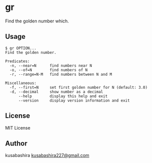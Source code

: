gr
==

Find the golden number which.

Usage
-----

```
$ gr OPTION...
Find the golden number.

Predicates:
  -n, --near=N      find numbers near N
  -o, --of=N        find numbers of N
  -r, --range=N-M   find numbers between N and M

Miscellaneous:
  -f, --first=N     set first golden number for N (default: 3.0)
  -d, --decimal     show number as a decimal
      --help        display this help and exit
      --version     display version information and exit
```

License
-------

MIT License

Author
------

kusabashira <kusabashira227@gmail.com>
